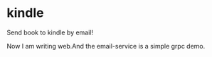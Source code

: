 # kindle
Send book to kindle by email!

Now I am writing web.And the email-service is a simple grpc demo.
